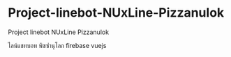 # Project-linebot-NUxLine-Pizzanulok
Project linebot NUxLine Pizzanulok

ไลน์แชทบอท พิซซ่านุโลก firebase vuejs





